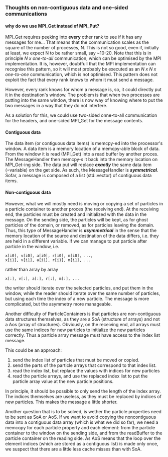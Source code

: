 ### Thoughts on non-contiguous data and one-sided communications

#### why do we use MPI_Get instead of MPI_Put?

MPI_Get requires peeking into **every** other rank to see if it has any messages 
for me... That means that the communication scales as the square of the number of 
processes, N. This is not so good, even if, initially at least, we expect N to be 
rather small, say ~10-20. Note that this is in principle *N x one-to-all* 
communication, which can be optimised by the MPI implementation. It is, however,
doubtfull that the MPI implementation can recognise this pattern, so it will 
most probably be executed as an *N x N x one-to-one* communication, which is not
optimised. This pattern does not exploit the fact that every rank knows to whom 
it must send a message. 

However, every rank knows for whom a message is, so, it could directly put it in the 
destination's window. The problem is that when two processes are putting into the 
same window, there is now way of knowing where to put the two messages in a way that 
they do not interfere.

As a solution for this, we could use two-sided onne-to-all communication for the 
headers, and one-sided MPI_Get for the message contents. 

#### Contiguous data

The data item (or contiguous data items) is memcpy-ed into the processor's window.
A data item is a memory location of a memcpy-able block of data. 
From the window it is read (MPI_Get) into a read buffer by another proces. 
The MessageHandler then memcpy-s it back into the memory location on MPI_Get-ing 
side. The data put will replace ***exactly*** the same data item (=variable) on the 
get side. As such, the MessageHandler is ***symmetrical***. Sofar, a message is composed 
of a list (std::vector) of contiguous data items. 

#### Non-contiguous data

However, what we will mostly need is moving or copying a set of particles in a 
particle container to another proces (the receiving end). At the receiving end, 
the particles must be created and initialized with the data in the message. On the
sending side, the particles will be kept, as for ghost particles of the domain, or
removed, as for particles leaving the domain. Thus, this type of MessageHandler is 
***asymmetrical*** in the sense that the memory location of the source and 
destination of the data differs, i.e. they are held in a different variable.
If we can manage to put particle after particle in the window, i.e. 

    x[i0], v[i0], a[i0], r[i0], m[i0], ...,
    x[i1], v[i1], a[i1], r[i1], m[i1], ...

rather than array by array

    x[:], v[:], a[:], r[:], m[:], ... 

the writer should iterate over the selected particles, and put them in the window,
while the reader should iterate over the same number of particles, but using each
time the index of a new particle. The message is more complicated, but the asymmetry 
more manageable. 

Another difficulty of ParticleContainers is that particles are non-contiguous data
structures themselves, as they are a SoA (structure of arrays) and not a Aos (array 
of structures). Obviously, on the receiving end, all arrays must use the same 
indices for new particles to initialize the new particles correctly. Thus a particle 
array message must have access to the index list message.

This could be an approach:

1. send the index list of particles that must be moved or copied.
2. send the parts of the particle arrays that correspond to that index list.
3. read the index list, but replace the values with indices for new particles
4. read the particle arrays, and use the replaced index list to put the particle
   array value at the new particle positions.

In principle, it should be possible to only send the length of the index array. 
The indices themselves are useless, as they must be replaced by indices of new 
particles. This makes the message a little shorter. 

Another question that is to be solved, is wether the particle properties need to 
be sent as SoA or AoS. If we want to avoid copying the noncontiguous data into a 
contiguous data array (which is what we did so far), we need a memcopy for each 
particle property and each element: from the particle container to the window on 
the sending side, and from the readBuffer to the particle container on the reading 
side. As AoS means that the loop over the element indices (which are stored as a 
contiguous list) is made only once, we suspect that there are a little less cache 
misses than with SoA.

